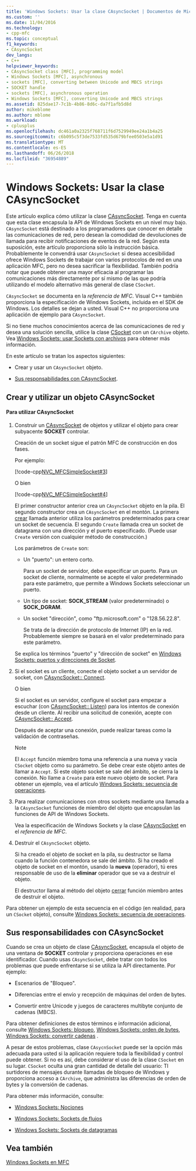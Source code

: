 ```yaml
---
title: 'Windows Sockets: Usar la clase CAsyncSocket | Documentos de Microsoft'
ms.custom: ''
ms.date: 11/04/2016
ms.technology:
- cpp-mfc
ms.topic: conceptual
f1_keywords:
- CAsyncSocket
dev_langs:
- C++
helpviewer_keywords:
- CAsyncSocket class [MFC], programming model
- Windows Sockets [MFC], asynchronous
- sockets [MFC], converting between Unicode and MBCS strings
- SOCKET handle
- sockets [MFC], asynchronous operation
- Windows Sockets [MFC], converting Unicode and MBCS strings
ms.assetid: 825dae17-7c1b-4b86-8d6c-da7f1afb5d8d
author: mikeblome
ms.author: mblome
ms.workload:
- cplusplus
ms.openlocfilehash: dc461a0a2325f768711f6d7529949ee24a1b4a25
ms.sourcegitcommit: c6b095c5f3de7533fd535d679bfee0503e5a1d91
ms.translationtype: MT
ms.contentlocale: es-ES
ms.lasthandoff: 06/26/2018
ms.locfileid: "36954889"
---
```

# <a name="windows-sockets-using-class-casyncsocket"></a>Windows Sockets: Usar la clase CAsyncSocket
Este artículo explica cómo utilizar la clase [CAsyncSocket](../mfc/reference/casyncsocket-class.md). Tenga en cuenta que esta clase encapsula la API de Windows Sockets en un nivel muy bajo. `CAsyncSocket` está destinado a los programadores que conocer en detalle las comunicaciones de red, pero desean la comodidad de devoluciones de llamada para recibir notificaciones de eventos de la red. Según esta suposición, este artículo proporciona sólo la instrucción básica. Probablemente le convendrá usar `CAsyncSocket` si desea accesibilidad ofrece Windows Sockets de trabajar con varios protocolos de red en una aplicación MFC, pero no desea sacrificar la flexibilidad. También podría notar que puede obtener una mayor eficacia al programar las comunicaciones más directamente por sí mismo de las que podría utilizando el modelo alternativo más general de clase `CSocket`.  
  
 `CAsyncSocket` se documenta en la *referencia de MFC*. Visual C++ también proporciona la especificación de Windows Sockets, incluida en el SDK de Windows. Los detalles se dejan a usted. Visual C++ no proporciona una aplicación de ejemplo para `CAsyncSocket`.  
  
 Si no tiene muchos conocimientos acerca de las comunicaciones de red y desea una solución sencilla, utilice la clase [CSocket](../mfc/reference/csocket-class.md) con un `CArchive` objeto. Vea [Windows Sockets: usar Sockets con archivos](../mfc/windows-sockets-using-sockets-with-archives.md) para obtener más información.  
  
 En este artículo se tratan los aspectos siguientes:  
  
-   Crear y usar un `CAsyncSocket` objeto.  
  
-   [Sus responsabilidades con CAsyncSocket](#_core_your_responsibilities_with_casyncsocket).  
  
##  <a name="_core_creating_and_using_a_casyncsocket_object"></a> Crear y utilizar un objeto CAsyncSocket  
  
#### <a name="to-use-casyncsocket"></a>Para utilizar CAsyncSocket  
  
1.  Construir un [CAsyncSocket](../mfc/reference/casyncsocket-class.md) de objetos y utilizar el objeto para crear subyacente **SOCKET** controlar.  
  
     Creación de un socket sigue el patrón MFC de construcción en dos fases.  
  
     Por ejemplo:  
  
     [!code-cpp[NVC_MFCSimpleSocket#3](../mfc/codesnippet/cpp/windows-sockets-using-class-casyncsocket_1.cpp)]  
  
     O bien  
  
     [!code-cpp[NVC_MFCSimpleSocket#4](../mfc/codesnippet/cpp/windows-sockets-using-class-casyncsocket_2.cpp)]  
  
     El primer constructor anterior crea un `CAsyncSocket` objeto en la pila. El segundo constructor crea un `CAsyncSocket` en el montón. La primera [crear](../mfc/reference/casyncsocket-class.md#create) llamada anterior utiliza los parámetros predeterminados para crear un socket de secuencia. El segundo `Create` llamada crea un socket de datagrama con una dirección y el puerto especificado. (Puede usar `Create` versión con cualquier método de construcción.)  
  
     Los parámetros de `Create` son:  
  
    -   Un "puerto": un entero corto.  
  
         Para un socket de servidor, debe especificar un puerto. Para un socket de cliente, normalmente se acepte el valor predeterminado para este parámetro, que permite a Windows Sockets seleccionar un puerto.  
  
    -   Un tipo de socket: **SOCK_STREAM** (valor predeterminado) o **SOCK_DGRAM**.  
  
    -   Un socket "dirección", como "ftp.microsoft.com" o "128.56.22.8".  
  
         Se trata de la dirección de protocolo de Internet (IP) en la red. Probablemente siempre se basará en el valor predeterminado para este parámetro.  
  
     Se explica los términos "puerto" y "dirección de socket" en [Windows Sockets: puertos y direcciones de Socket](../mfc/windows-sockets-ports-and-socket-addresses.md).  
  
2.  Si el socket es un cliente, conecte el objeto socket a un servidor de socket, con [CAsyncSocket:: Connect](../mfc/reference/casyncsocket-class.md#connect).  
  
     O bien  
  
     Si el socket es un servidor, configure el socket para empezar a escuchar (con [CAsyncSocket:: Listen](../mfc/reference/casyncsocket-class.md#listen)) para los intentos de conexión desde un cliente. Al recibir una solicitud de conexión, acepte con [CAsyncSocket:: Accept](../mfc/reference/casyncsocket-class.md#accept).  
  
     Después de aceptar una conexión, puede realizar tareas como la validación de contraseñas.  
  
    > [!NOTE]
    >  El `Accept` función miembro toma una referencia a una nueva y vacía `CSocket` objeto como su parámetro. Se debe crear este objeto antes de llamar a `Accept`. Si este objeto socket se sale del ámbito, se cierra la conexión. No llame a `Create` para este nuevo objeto de socket. Para obtener un ejemplo, vea el artículo [Windows Sockets: secuencia de operaciones](../mfc/windows-sockets-sequence-of-operations.md).  
  
3.  Para realizar comunicaciones con otros sockets mediante una llamada a la `CAsyncSocket` funciones de miembro del objeto que encapsulan las funciones de API de Windows Sockets.  
  
     Vea la especificación de Windows Sockets y la clase [CAsyncSocket](../mfc/reference/casyncsocket-class.md) en el *referencia de MFC*.  
  
4.  Destruir el `CAsyncSocket` objeto.  
  
     Si ha creado el objeto de socket en la pila, su destructor se llama cuando la función contenedora se sale del ámbito. Si ha creado el objeto de socket en el montón, usando la **nueva** (operador), tú eres responsable de uso de la **eliminar** operador que se va a destruir el objeto.  
  
     El destructor llama al método del objeto [cerrar](../mfc/reference/casyncsocket-class.md#close) función miembro antes de destruir el objeto.  
  
 Para obtener un ejemplo de esta secuencia en el código (en realidad, para un `CSocket` objeto), consulte [Windows Sockets: secuencia de operaciones](../mfc/windows-sockets-sequence-of-operations.md).  
  
##  <a name="_core_your_responsibilities_with_casyncsocket"></a> Sus responsabilidades con CAsyncSocket  
 Cuando se crea un objeto de clase [CAsyncSocket](../mfc/reference/casyncsocket-class.md), encapsula el objeto de una ventana de **SOCKET** controlar y proporciona operaciones en ese identificador. Cuando usas `CAsyncSocket`, debe tratar con todos los problemas que puede enfrentarse si se utiliza la API directamente. Por ejemplo:  
  
-   Escenarios de "Bloqueo".  
  
-   Diferencias entre el envío y recepción de máquinas del orden de bytes.  
  
-   Convertir entre Unicode y juegos de caracteres multibyte conjunto de cadenas (MBCS).  
  
 Para obtener definiciones de estos términos e información adicional, consulte [Windows Sockets: bloqueo](../mfc/windows-sockets-blocking.md), [Windows Sockets: orden de bytes](../mfc/windows-sockets-byte-ordering.md), [Windows Sockets: convertir cadenas](../mfc/windows-sockets-converting-strings.md) .  
  
 A pesar de estos problemas, clase `CAsycnSocket` puede ser la opción más adecuada para usted si la aplicación requiere toda la flexibilidad y control puede obtener. Si no es así, debe considerar el uso de la clase `CSocket` en su lugar. `CSocket` oculta una gran cantidad de detalle del usuario: TI surtidores de mensajes durante llamadas de bloqueo de Windows y proporciona acceso a `CArchive`, que administra las diferencias de orden de bytes y la conversión de cadenas.  
  
 Para obtener más información, consulte:  
  
-   [Windows Sockets: Nociones](../mfc/windows-sockets-background.md)  
  
-   [Windows Sockets: Sockets de flujos](../mfc/windows-sockets-stream-sockets.md)  
  
-   [Windows Sockets: Sockets de datagramas](../mfc/windows-sockets-datagram-sockets.md)  
  
## <a name="see-also"></a>Vea también  
 [Windows Sockets en MFC](../mfc/windows-sockets-in-mfc.md)


